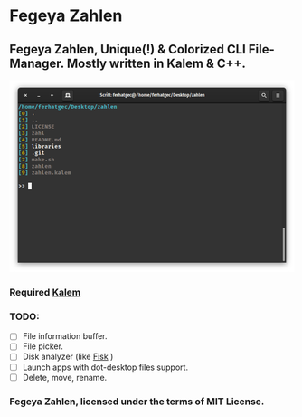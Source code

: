 # Fegeya Zahlen
## Fegeya Zahlen, Unique(!) &amp; Colorized CLI File-Manager. Mostly written in Kalem &amp; C++.

![Ja, zahlen](resource/window.png)

### Required [Kalem](https://github.com/ferhatgec/kalem)

### TODO:
  * [ ] File information buffer.
  * [ ] File picker.
  * [ ] Disk analyzer (like [Fisk](https://github.com/ferhatgec/fisk) )
  * [ ] Launch apps with dot-desktop files support.
  * [ ] Delete, move, rename.

### Fegeya Zahlen, licensed under the terms of MIT License.
